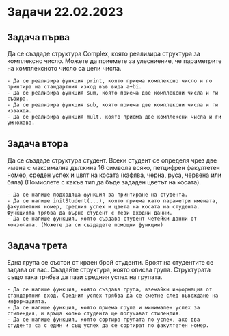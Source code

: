 # Задачи 22.02.2023


## Задача първа
Да се създаде структура Complex, която реализира структура за комплексно число. Можете да приемете за улесниение, че параметрите на комплексното число са цели числа.

    - Да се реализира функция print, която приема комплексно число и го принтира на стандартния изход във вида a+bi.
    - Да се реализира функция sum, която приема две комплексни числа и ги събира.
    - Да се реализира функция sub, която приема две комплексни числа и ги изважда.
    - Да се реализира функция mult, която приема две комплексни числа и ги умножава.

## Задача втора
Да се създаде структура студент. Всеки студент се определя чрез две имена с максимална дължина 16 символа всяко, петцифрен факултетен номер, среден успех и цвят на косата (кафява, черна, руса, червена или бяла) (Помислете с какъв тип да бъде зададен цветът на косата). 

    - Да се напише подходяща функция за принтиране на студента.
    - Да се напише initStudent(...), която приема като параметри имената, факултетния номер, средния успех и цвета на косата на студента. Функцията трябва да върне студент с тези входни данни.
    - Да се напише функция, която създава студент четейки данни от конзолата. (Можете да си създадете помощни функции)

## Задача трета
Една група се състои от краен брой студенти. Броят на студентите се задава от вас. Създайте структура, която описва група. Структурата също така трябва да пази средния успех на групата. 

    - Да се напише функция, която създава група, вземайки информация от стандартния вход. Средния успех трябва да се сметне след въвеждане на информацията. 
    - Да се напише функция, която приема група и минимален успех за стипендия, и връща колко студента ще получават стипендия.  
    - Да се напише функция, която сортира групата по успех, ако два студента са с един и същ успех да се сортират по факултетен номер.  


